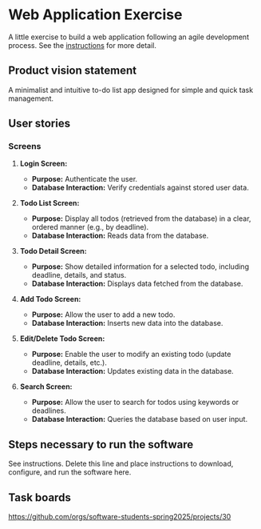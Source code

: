# Web Application Exercise

A little exercise to build a web application following an agile development process. See the [instructions](instructions.md) for more detail.

## Product vision statement

A minimalist and intuitive to-do list app designed for simple and quick task management.

## User stories


### Screens


1. **Login Screen:**  
   - **Purpose:** Authenticate the user.
   - **Database Interaction:** Verify credentials against stored user data.

2. **Todo List Screen:**  
   - **Purpose:** Display all todos (retrieved from the database) in a clear, ordered manner (e.g., by deadline).
   - **Database Interaction:** Reads data from the database.

3. **Todo Detail Screen:**  
   - **Purpose:** Show detailed information for a selected todo, including deadline, details, and status.
   - **Database Interaction:** Displays data fetched from the database.

4. **Add Todo Screen:**  
   - **Purpose:** Allow the user to add a new todo.
   - **Database Interaction:** Inserts new data into the database.

5. **Edit/Delete Todo Screen:**  
   - **Purpose:** Enable the user to modify an existing todo (update deadline, details, etc.).
   - **Database Interaction:** Updates existing data in the database.

6. **Search Screen:**  
   - **Purpose:** Allow the user to search for todos using keywords or deadlines.
   - **Database Interaction:** Queries the database based on user input.


## Steps necessary to run the software

See instructions. Delete this line and place instructions to download, configure, and run the software here.

## Task boards

https://github.com/orgs/software-students-spring2025/projects/30